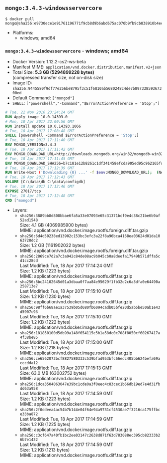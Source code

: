 ## `mongo:3.4.3-windowsservercore`

```console
$ docker pull mongo@sha256:e9730ece1e91761196771f9cb8d9b6abd675ac070b9fb9cb838910b4ec0398ca
```

-	Platforms:
	-	windows; amd64

### `mongo:3.4.3-windowsservercore` - windows; amd64

-	Docker Version: 1.12.2-cs2-ws-beta
-	Manifest MIME: `application/vnd.docker.distribution.manifest.v2+json`
-	Total Size: **5.3 GB (5294899228 bytes)**  
	(compressed transfer size, not on-disk size)
-	Image ID: `sha256:9445580f9df77e256be8795f3c51f6810ab5680248c4de7b89733859367300ed`
-	Default Command: `["mongod"]`
-	`SHELL`: `["powershell","-Command","$ErrorActionPreference = 'Stop';"]`

```dockerfile
# Tue, 22 Nov 2016 23:24:24 GMT
RUN Apply image 10.0.14393.0
# Mon, 10 Apr 2017 22:00:56 GMT
RUN Install update 10.0.14393.1066
# Tue, 18 Apr 2017 17:08:48 GMT
SHELL [powershell -Command $ErrorActionPreference = 'Stop';]
# Tue, 18 Apr 2017 17:11:40 GMT
ENV MONGO_VERSION=3.4.3
# Tue, 18 Apr 2017 17:11:42 GMT
ENV MONGO_DOWNLOAD_URL=http://downloads.mongodb.org/win32/mongodb-win32-x86_64-2008plus-ssl-3.4.3-signed.msi
# Tue, 18 Apr 2017 17:11:45 GMT
ENV MONGO_DOWNLOAD_SHA256=b7c181e12b8261c1df341458efcda905ed95c962165fdd2ebd0eb32f0baa1328
# Tue, 18 Apr 2017 17:12:39 GMT
RUN Write-Host ('Downloading {0} ...' -f $env:MONGO_DOWNLOAD_URL); 	(New-Object System.Net.WebClient).DownloadFile($env:MONGO_DOWNLOAD_URL, 'mongo.msi'); 		Write-Host ('Verifying sha256 ({0}) ...' -f $env:MONGO_DOWNLOAD_SHA256); 	if ((Get-FileHash mongo.msi -Algorithm sha256).Hash -ne $env:MONGO_DOWNLOAD_SHA256) { 		Write-Host 'FAILED!'; 		exit 1; 	}; 		Write-Host 'Installing ...'; 	Start-Process msiexec -Wait 		-ArgumentList @( 			'/i', 			'mongo.msi', 			'/quiet', 			'/qn', 			'INSTALLLOCATION=C:\mongodb', 			'ADDLOCAL=all' 		); 	$env:PATH = 'C:\mongodb\bin;' + $env:PATH; 	[Environment]::SetEnvironmentVariable('PATH', $env:PATH, [EnvironmentVariableTarget]::Machine); 		Write-Host 'Verifying install ...'; 	Write-Host '  mongo --version'; mongo --version; 	Write-Host '  mongod --version'; mongod --version; 		Write-Host 'Removing ...'; 	Remove-Item C:\mongodb\bin\*.pdb -Force; 	Remove-Item C:\windows\installer\*.msi -Force; 	Remove-Item mongo.msi -Force; 		Write-Host 'Complete.';
# Tue, 18 Apr 2017 17:12:43 GMT
VOLUME [C:\data\db C:\data\configdb]
# Tue, 18 Apr 2017 17:12:46 GMT
EXPOSE 27017/tcp
# Tue, 18 Apr 2017 17:12:48 GMT
CMD ["mongod"]
```

-	Layers:
	-	`sha256:3889bb8d808bbae6fa5a33e07093e65c31371bcf9e4c38c21be6b9af52ad1548`  
		Size: 4.1 GB (4069985900 bytes)  
		MIME: application/vnd.docker.image.rootfs.foreign.diff.tar.gzip
	-	`sha256:6d4d50238ed13902c153bc3efc3a22f8a96bca4168ea03624d01da1063728dc2`  
		Size: 1.2 GB (1161902022 bytes)  
		MIME: application/vnd.docker.image.rootfs.foreign.diff.tar.gzip
	-	`sha256:2869ce7d2a7c3a942c84de08ac9b045cb0a8deefa17949b571dffa5cd1cc28cd`  
		Last Modified: Tue, 18 Apr 2017 17:14:24 GMT  
		Size: 1.2 KB (1223 bytes)  
		MIME: application/vnd.docker.image.rootfs.diff.tar.gzip
	-	`sha256:8bc24102645d01a3dbaa0f7aa84e95629f1fb32d2c6a3dfa0e64490a258713e7`  
		Last Modified: Tue, 18 Apr 2017 17:15:10 GMT  
		Size: 1.2 KB (1230 bytes)  
		MIME: application/vnd.docker.image.rootfs.diff.tar.gzip
	-	`sha256:98ff6b68ae1a37539b05d680fb6094cadb05bfe20d5ab5be50ab1e43d5907c93`  
		Last Modified: Tue, 18 Apr 2017 17:15:10 GMT  
		Size: 1.2 KB (1222 bytes)  
		MIME: application/vnd.docker.image.rootfs.diff.tar.gzip
	-	`sha256:181850100d5db99a148f654115c5b1a58dc0c708f8050cf60267417a4f38be85`  
		Last Modified: Tue, 18 Apr 2017 17:15:00 GMT  
		Size: 1.2 KB (1218 bytes)  
		MIME: application/vnd.docker.image.rootfs.diff.tar.gzip
	-	`sha256:ce6562072bcf8827580333c539bfad953bfc66edc405bb624befa69acccdda12`  
		Last Modified: Tue, 18 Apr 2017 17:15:13 GMT  
		Size: 63.0 MB (63002752 bytes)  
		MIME: application/vnd.docker.image.rootfs.diff.tar.gzip
	-	`sha256:1dca3504063047e39bc1cde0a3f0eec4c83cec1b66db19ed7e4d31fbdd63a958`  
		Last Modified: Tue, 18 Apr 2017 17:14:59 GMT  
		Size: 1.2 KB (1223 bytes)  
		MIME: application/vnd.docker.image.rootfs.diff.tar.gzip
	-	`sha256:2f0ddeea4ac54b7b144e04f64e94a9731cf4530ae7f3216ca175ffbce33ba872`  
		Last Modified: Tue, 18 Apr 2017 17:14:59 GMT  
		Size: 1.2 KB (1225 bytes)  
		MIME: application/vnd.docker.image.rootfs.diff.tar.gzip
	-	`sha256:c3cf647a40fb1bc2ee03147c2638d871f63d783088ec395cb82333b26b7e1432`  
		Last Modified: Tue, 18 Apr 2017 17:14:59 GMT  
		Size: 1.2 KB (1213 bytes)  
		MIME: application/vnd.docker.image.rootfs.diff.tar.gzip
